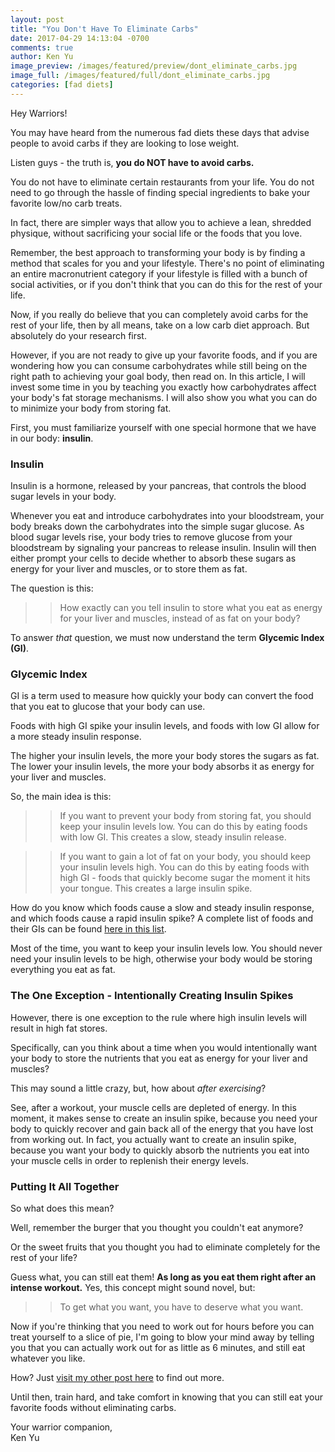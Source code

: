 ```yaml
---
layout: post
title: "You Don't Have To Eliminate Carbs"
date: 2017-04-29 14:13:04 -0700
comments: true
author: Ken Yu
image_preview: /images/featured/preview/dont_eliminate_carbs.jpg
image_full: /images/featured/full/dont_eliminate_carbs.jpg
categories: [fad diets]
---
```


Hey Warriors!

You may have heard from the numerous fad diets these days that advise people to avoid carbs if they are looking to lose weight.

Listen guys - the truth is, **you do NOT have to avoid carbs.**

You do not have to eliminate certain restaurants from your life. You do not need to go through the hassle of finding special ingredients to bake your favorite low/no carb treats.

In fact, there are simpler ways that allow you to achieve a lean, shredded physique, without sacrificing your social life or the foods that you love.

Remember, the best approach to transforming your body is by finding a method that scales for you and your lifestyle. There's no point of eliminating an entire macronutrient category if your lifestyle is filled with a bunch of social activities, or if you don't think that you can do this for the rest of your life.

Now, if you really do believe that you can completely avoid carbs for the rest of your life, then by all means, take on a low carb diet approach. But absolutely do your research first.

However, if you are not ready to give up your favorite foods, and if you are wondering how you can consume carbohydrates while still being on the right path to achieving your goal body, then read on. In this article, I will invest some time in you by teaching you exactly how carbohydrates affect your body's fat storage mechanisms. I will also show you what you can do to minimize your body from storing fat.

First, you must familiarize yourself with one special hormone that we have in our body: **insulin**.

### Insulin ###

Insulin is a hormone, released by your pancreas, that controls the blood sugar levels in your body.

Whenever you eat and introduce carbohydrates into your bloodstream, your body breaks down the carbohydrates into the simple sugar glucose. As blood sugar levels rise, your body tries to remove glucose from your bloodstream by signaling your pancreas to release insulin. Insulin will then either prompt your cells to decide whether to absorb these sugars as energy for your liver and muscles, or to store them as fat.

The question is this:

>> How exactly can you tell insulin to store what you eat as energy for your liver and muscles, instead of as fat on your body?

To answer *that* question, we must now understand the term **Glycemic Index (GI)**.

### Glycemic Index ###

GI is a term used to measure how quickly your body can convert the food that you eat to glucose that your body can use.

Foods with high GI spike your insulin levels, and foods with low GI allow for a more steady insulin response.

The higher your insulin levels, the more your body stores the sugars as fat. The lower your insulin levels, the more your body absorbs it as energy for your liver and muscles.

So, the main idea is this:

>> If you want to prevent your body from storing fat, you should keep your insulin levels low. You can do this by eating foods with low GI. This creates a slow, steady insulin release.

>> If you want to gain a lot of fat on your body, you should keep your insulin levels high. You can do this by eating foods with high GI - foods that quickly become sugar the moment it hits your tongue. This creates a large insulin spike.

How do you know which foods cause a slow and steady insulin response, and which foods cause a rapid insulin spike? A complete list of foods and their GIs can be found [here in this list](http://www.the-gi-diet.org/lowgifoods/ "List of GI Foods").

Most of the time, you want to keep your insulin levels low. You should never need your insulin levels to be high, otherwise your body would be storing everything you eat as fat.

### The One Exception - Intentionally Creating Insulin Spikes ###

However, there is one exception to the rule where high insulin levels will result in high fat stores.

Specifically, can you think about a time when you would intentionally want your body to store the nutrients that you eat as energy for your liver and muscles?

This may sound a little crazy, but, how about *after exercising*?

See, after a workout, your muscle cells are depleted of energy. In this moment, it makes sense to create an insulin spike, because you need your body to quickly recover and gain back all of the energy that you have lost from working out. In fact, you actually want to create an insulin spike, because you want your body to quickly absorb the nutrients you eat into your muscle cells in order to replenish their energy levels.

### Putting It All Together ###

So what does this mean?

Well, remember the burger that you thought you couldn't eat anymore?

Or the sweet fruits that you thought you had to eliminate completely for the rest of your life?

Guess what, you can still eat them! **As long as you eat them right after an intense workout.** Yes, this concept might sound novel, but:

>>To get what you want, you have to deserve what you want.

Now if you're thinking that you need to work out for hours before you can treat yourself to a slice of pie, I'm going to blow your mind away by telling you that you can actually work out for as little as 6 minutes, and still eat whatever you like.

How? Just [visit my other post here](/blog/2017/04/14/hiit-it-dont-quit-it/ "High Intensity Interval Training") to find out more.

Until then, train hard, and take comfort in knowing that you can still eat your favorite foods without eliminating carbs.

Your warrior companion,<br/>
Ken Yu
